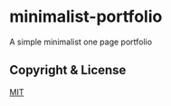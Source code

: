# minimalist-portfolio
A simple minimalist one page portfolio

## Copyright & License
[MIT](https://github.com/paraskevasleivadaros/minimalist-portfolio/blob/master/LICENSE)
